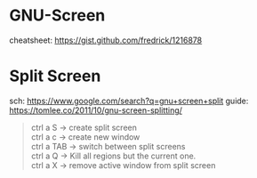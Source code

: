 # GNU-Screen
cheatsheet: https://gist.github.com/fredrick/1216878

# Split Screen
sch: https://www.google.com/search?q=gnu+screen+split
guide: https://tomlee.co/2011/10/gnu-screen-splitting/

>ctrl a S -> cre­ate split screen  
>ctrl a c -> cre­ate new win­dow  
>ctrl a TAB -> switch between split screens  
>ctrl a Q -> Kill all regions but the cur­rent one.  
>ctrl a X -> remove active win­dow from split screen
